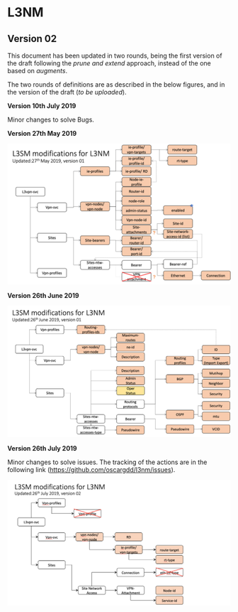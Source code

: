 # L3NM
## Version 02

This document has been updated in two rounds, being the first version of the draft following the _prune and extend_ approach, instead of the one based on _augments_.

The two rounds of definitions are as described in the below figures, and in the version of the draft (_to be uploaded_).

__Version 10th July 2019__

Minor changes to solve Bugs.

__Version 27th May 2019__

![alt text](extensions270519.png "Logo Title Text 1")

__Version 26th June 2019__

![alt text](extensions260619.png "Logo Title Text 1")

__Version 26th July 2019__

Minor changes to solve issues. The tracking of the actions are in the following link (https://github.com/oscargdd/l3nm/issues).

![alt text](extensions260719.png "Logo Title Text 1")
